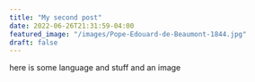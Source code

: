```yaml
---
title: "My second post"
date: 2022-06-26T21:31:59-04:00
featured_image: "/images/Pope-Edouard-de-Beaumont-1844.jpg"
draft: false
---
```

here is some language and stuff and an image


